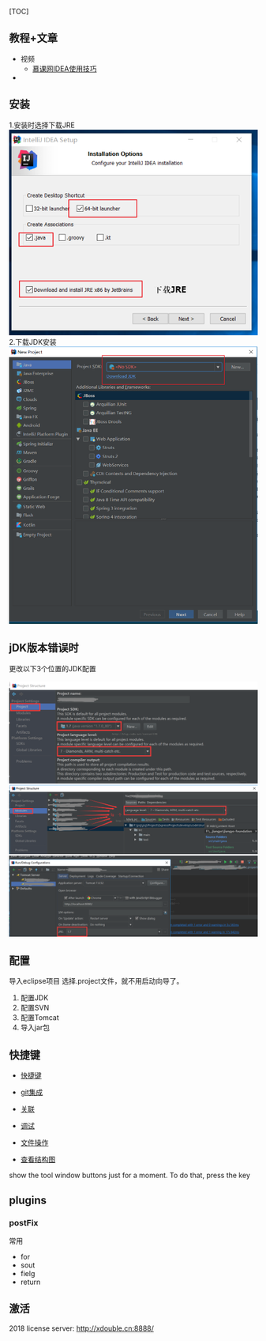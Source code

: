 [TOC]

## 教程+文章
* 视频
    - [慕课网IDEA使用技巧](https://www.imooc.com/video/16226)
*

## 安装
1.安装时选择下载JRE <br>
![11](img/start.png)<br>
2.下载JDK安装 <br>
![11](img/JDK.png)<br>

## jDK版本错误时
更改以下3个位置的JDK配置 <br><br>
![](./img/jdk_error_1.png) <br>
![](./img/jdk_error_2.png) <br>
![](./img/jdk_error_3.png) <br>

## 配置
导入eclipse项目
选择.project文件，就不用启动向导了。

1. 配置JDK
2. 配置SVN
3. 配置Tomcat
4. 导入jar包



## 快捷键
* [快捷键](./shortcut.md#快捷键)

* [git集成](./shortcut.md#git集成)

* [关联](./shortcut.md#关联)

* [调试](./shortcut.md#调试)

* [文件操作](./shortcut.md#文件操作)

* [查看结构图](./shortcut.md#查看结构图)

 show the tool window buttons just for a moment. To do that, press the key 


## plugins
### postFix

常用

*   for
*   sout
*   fielg
*   return


## 激活
2018 license server: http://xdouble.cn:8888/